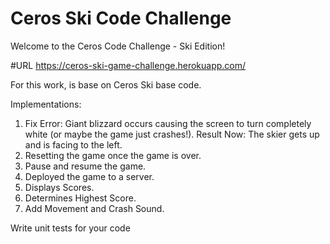 # Ceros Ski Code Challenge

Welcome to the Ceros Code Challenge - Ski Edition!

#URL
https://ceros-ski-game-challenge.herokuapp.com/

For this work, is base on Ceros Ski base code.

Implementations:

1. Fix Error: Giant blizzard occurs causing the screen to turn completely white (or maybe the game just crashes!). Result Now: The skier gets up and is facing to the left.
2. Resetting the game once the game is over.
3. Pause and resume the game.
4. Deployed the game to a server.
5. Displays Scores.
6. Determines Highest Score.
7. Add Movement and Crash Sound.

Write unit tests for your code
